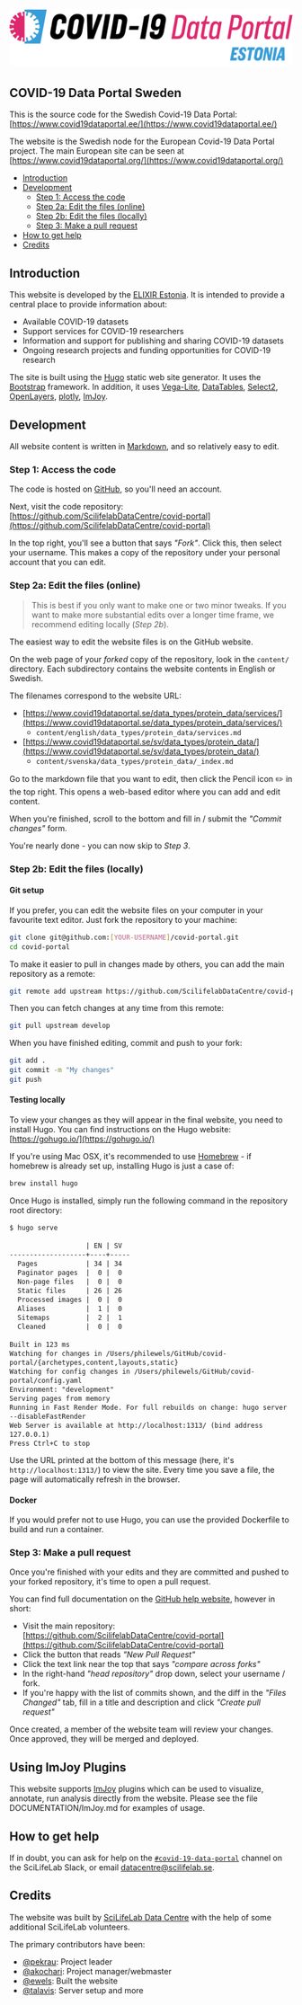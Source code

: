 # ![COVID-19 Data Portal Sweden](static/img/site_logo/CDP-19_Estonia.png)

## COVID-19 Data Portal Sweden

This is the source code for the Swedish Covid-19 Data Portal:
[https://www.covid19dataportal.ee/](https://www.covid19dataportal.ee/)

The website is the Swedish node for the European Covid-19 Data Portal project.
The main European site can be seen at [https://www.covid19dataportal.org/](https://www.covid19dataportal.org/)

- [Introduction](#introduction)
- [Development](#development)
    - [Step 1: Access the code](#step-1-access-the-code)
    - [Step 2a: Edit the files (online)](#step-2a-edit-the-files-online)
    - [Step 2b: Edit the files (locally)](#step-2b-edit-the-files-locally)
    - [Step 3: Make a pull request](#step-3-make-a-pull-request)
- [How to get help](#how-to-get-help)
- [Credits](#credits)

## Introduction

This website is developed by the [ELIXIR Estonia](https://elixir.ut.ee/).
It is intended to provide a central place to provide information about:

- Available COVID-19 datasets
- Support services for COVID-19 researchers
- Information and support for publishing and sharing COVID-19 datasets
- Ongoing research projects and funding opportunities for COVID-19 research

The site is built using the [Hugo](https://gohugo.io/) static web site generator.
It uses the [Bootstrap](https://getbootstrap.com/) framework. In addition, it uses [Vega-Lite](https://vega.github.io/vega-lite/), [DataTables](https://datatables.net/), [Select2](https://select2.org/), [OpenLayers](https://openlayers.org/), [plotly](https://plotly.com/), [ImJoy](https://imjoy.io/).

## Development

All website content is written in [Markdown](https://guides.github.com/features/mastering-markdown/), and so relatively easy to edit.

### Step 1: Access the code

The code is hosted on [GitHub](http://github.com/), so you'll need an account.

Next, visit the code repository: [https://github.com/ScilifelabDataCentre/covid-portal](https://github.com/ScilifelabDataCentre/covid-portal)

In the top right, you'll see a button that says _"Fork"_. Click this, then select your username.
This makes a copy of the repository under your personal account that you can edit.

### Step 2a: Edit the files (online)

> This is best if you only want to make one or two minor tweaks.
> If you want to make more substantial edits over a longer time frame, we recommend editing locally (_Step 2b_).

The easiest way to edit the website files is on the GitHub website.

On the web page of your _forked_ copy of the repository, look in the `content/` directory.
Each subdirectory contains the website contents in English or Swedish.

The filenames correspond to the website URL:

- [https://www.covid19dataportal.se/data_types/protein_data/services/](https://www.covid19dataportal.se/data_types/protein_data/services/)
    - `content/english/data_types/protein_data/services.md`
- [https://www.covid19dataportal.se/sv/data_types/protein_data/](https://www.covid19dataportal.se/sv/data_types/protein_data/)
    - `content/svenska/data_types/protein_data/_index.md`

Go to the markdown file that you want to edit, then click the Pencil icon :pencil2: in the top right.
This opens a web-based editor where you can add and edit content.

When you're finished, scroll to the bottom and fill in / submit the _"Commit changes"_ form.

You're nearly done - you can now skip to _Step 3_.

### Step 2b: Edit the files (locally)

#### Git setup

If you prefer, you can edit the website files on your computer in your favourite text editor.
Just fork the repository to your machine:

```bash
git clone git@github.com:[YOUR-USERNAME]/covid-portal.git
cd covid-portal
```

To make it easier to pull in changes made by others, you can add the main repository as a remote:

```bash
git remote add upstream https://github.com/ScilifelabDataCentre/covid-portal.git
```

Then you can fetch changes at any time from this remote:

```bash
git pull upstream develop
```

When you have finished editing, commit and push to your fork:

```bash
git add .
git commit -m "My changes"
git push
```

#### Testing locally

To view your changes as they will appear in the final website, you need to install Hugo.
You can find instructions on the Hugo website: [https://gohugo.io/](https://gohugo.io/)

If you're using Mac OSX, it's recommended to use [Homebrew](https://brew.sh/) -
if homebrew is already set up, installing Hugo is just a case of:

```bash
brew install hugo
```

Once Hugo is installed, simply run the following command in the repository root directory:

```console
$ hugo serve

                   | EN | SV
-------------------+----+-----
  Pages            | 34 | 34
  Paginator pages  |  0 |  0
  Non-page files   |  0 |  0
  Static files     | 26 | 26
  Processed images |  0 |  0
  Aliases          |  1 |  0
  Sitemaps         |  2 |  1
  Cleaned          |  0 |  0

Built in 123 ms
Watching for changes in /Users/philewels/GitHub/covid-portal/{archetypes,content,layouts,static}
Watching for config changes in /Users/philewels/GitHub/covid-portal/config.yaml
Environment: "development"
Serving pages from memory
Running in Fast Render Mode. For full rebuilds on change: hugo server --disableFastRender
Web Server is available at http://localhost:1313/ (bind address 127.0.0.1)
Press Ctrl+C to stop
```

Use the URL printed at the bottom of this message (here, it's `http://localhost:1313/`) to view the site.
Every time you save a file, the page will automatically refresh in the browser.

#### Docker

If you would prefer not to use Hugo, you can use the provided Dockerfile to build and run a container.

### Step 3: Make a pull request

Once you're finished with your edits and they are committed and pushed to your forked repository, it's time to open a pull request.

You can find full documentation on the [GitHub help website](https://help.github.com/en/github/collaborating-with-issues-and-pull-requests/about-pull-requests), however in short:

- Visit the main repository: [https://github.com/ScilifelabDataCentre/covid-portal](https://github.com/ScilifelabDataCentre/covid-portal)
- Click the button that reads _"New Pull Request"_
- Click the text link near the top that says _"compare across forks"_
- In the right-hand _"head repository"_ drop down, select your username / fork.
- If you're happy with the list of commits shown, and the diff in the _"Files Changed"_ tab, fill in a title and description and click _"Create pull request"_

Once created, a member of the website team will review your changes.
Once approved, they will be merged and deployed.

## Using ImJoy Plugins

This website supports [ImJoy](https://imjoy.io) plugins which can be used to visualize, annotate, run analysis directly from the website. Please see the file DOCUMENTATION/ImJoy.md for examples of usage.

## How to get help

If in doubt, you can ask for help on the [`#covid-19-data-portal`](https://scilifelab.slack.com/archives/C012X6S0D3N) channel on the SciLifeLab Slack, or email [datacentre@scilifelab.se](mailto:datacentre@scilifelab.se).

## Credits

The website was built by [SciLifeLab Data Centre](https://www.scilifelab.se/data/) with the help of some additional SciLifeLab volunteers.

The primary contributors have been:

- [@pekrau](http://github.com/pekrau/): Project leader
- [@akochari](http://github.com/akochari/): Project manager/webmaster
- [@ewels](https://github.com/ewels): Built the website
- [@talavis](https://github.com/talavis): Server setup and more

